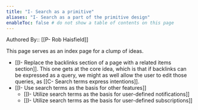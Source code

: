 ```yaml
---
title: "I- Search as a primitive"
aliases: "I- Search as a part of the primitive design"
enableToc: false # do not show a table of contents on this page
---
```

Authored By:: [[P- Rob Haisfield]]

This page serves as an index page for a clump of ideas.

-   [[I- Replace the backlinks section of a page with a related items section]]. This one gets at the core idea, which is that if backlinks can be expressed as a query, we might as well allow the user to edit those queries, as [[C- Search terms express intentions]]. 
-   [[I- Use search terms as the basis for other features]]
    -   [[I- Utilize search terms as the basis for user-defined notifications]]
    -   [[I- Utilize search terms as the basis for user-defined subscriptions]]